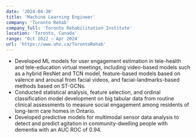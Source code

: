 ```yaml
---
date: '2024-04-30'
title: 'Machine Learning Engineer'
company: 'Toronto Rehab'
company_full: 'Toronto Rehabilitation Institute'
location: 'Toronto, Canada'
range: 'Oct 2022 – Apr 2024'
url: 'https://www.uhn.ca/TorontoRehab'
---
```


- Developed ML models for user engagement estimation in tele-health and tele-education virtual meetings, including video-based models such as a hybrid ResNet and TCN model, feature-based models based on valence and arousal from facial videos, and facial-landmarks-based methods based on ST-GCNs.
- Conducted statistical analysis, feature selection, and ordinal classification model development on big tabular data from routine clinical assessments to measure social engagement among residents of long-term care homes in Ontario.
- Developed predictive models for multimodal sensor data analysis to detect and predict agitation in community-dwelling people with dementia with an AUC ROC of 0.94.
